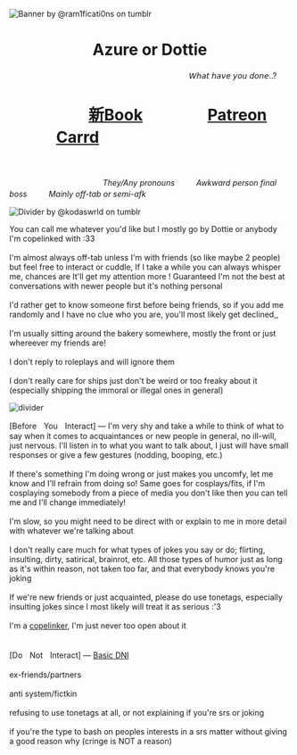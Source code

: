 ![Banner by @ram1ficati0ns on tumblr](https://64.media.tumblr.com/6dff46220886061b38ca4566e3db971b/03b07e8db0bb9e75-06/s2048x3072/fb75bed33236954359de0f68851c4d973fd9a119.pnj)
<h1 align="center"> Azure or Dottie </h1>
ㅤㅤㅤㅤㅤㅤㅤㅤㅤㅤㅤㅤㅤㅤㅤㅤㅤㅤㅤㅤㅤㅤㅤㅤㅤ𝘞𝘩𝘢𝘵 𝘩𝘢𝘷𝘦 𝘺𝘰𝘶 𝘥𝘰𝘯𝘦..?

 # ㅤㅤㅤㅤ‎ ‎ ㅤ[新Book](https://xindromee.atabook.org/) ㅤㅤㅤㅤ [Patreon](https://www.patreon.com/xindrome/about) ㅤㅤㅤㅤ [Carrd](https://xindrome.carrd.co/)

 ㅤㅤㅤㅤㅤㅤ ㅤㅤㅤㅤㅤㅤㅤㅤ ㅤㅤㅤㅤㅤ ㅤㅤㅤㅤㅤㅤ ㅤ![<img alt="Static Badge" src="https://img.shields.io/badge/Sacrifices-1-6a5acd">](https://komarev.com/ghpvc/?username=xindromee&color=6a5acd&label=Sacrifices&abbreviated=true)

ㅤㅤㅤㅤㅤㅤㅤㅤㅤㅤㅤㅤㅤ*They/Any pronounsㅤㅤㅤAwkward person final bossㅤㅤㅤMainly off-tab or semi-afk*

![Divider by @kodaswrld on tumblr](https://64.media.tumblr.com/3fccfe78f117bd3003dd6d8f636579b3/61ee3e7589f11682-27/s2048x3072/08757d4e4538270f052c5262dcd089a7efe90a1b.pnj)

You can call me whatever you'd like but I mostly go by Dottie or anybody I'm copelinked with :33 </br> <br/> I'm almost always off-tab unless I'm with friends (so like maybe 2 people) but feel free to interact or cuddle, If I take a while you can always whisper me, chances are It'll get my attention more ! Guaranteed I'm not the best at conversations with newer people but it's nothing personal <br/> <br/> I'd rather get to know someone first before being friends, so if you add me randomly and I have no clue who you are, you'll most likely get declined,, <br/></br> I'm usually sitting around the bakery somewhere, mostly the front or just whereever my friends are! <br/></br> I don't reply to roleplays and will ignore them <br/></br> I don't really care for ships just don't be weird or too freaky about it (especially shipping the immoral or illegal ones in general)

![divider](https://64.media.tumblr.com/0a249cd14d5f4b3eb146ecf974d961d7/4b9620392240b4dc-f2/s2048x3072/746272046b6df428d8740237de2b4316e9c993dd.pnj)

[BeforeㅤYouㅤInteract] — I'm very shy and take a while to think of what to say when it comes to acquaintances or new people in general, no ill-will, just nervous. I'll listen in to what you want to talk about, I just will have small responses or give a few gestures (nodding, booping, etc.) </br> </br> If there's something I'm doing wrong or just makes you uncomfy, let me know and I'll refrain from doing so! Same goes for cosplays/fits, if I'm cosplaying somebody from a piece of media you don't like then you can tell me and I'll change immediately! </br></br> I'm slow, so you might need to be direct with or explain to me in more detail with whatever we're talking about </br> </br> I don't really care much for what types of jokes you say or do; flirting, insulting, dirty, satirical, brainrot, etc. All those types of humor just as long as it's within reason, not taken too far, and that everybody knows you're joking </br> </br> If we're new friends or just acquainted, please do use tonetags, especially insulting jokes since I most likely will treat it as serious :'3 </br> </br> I'm a [copelinker](https://rentry.co/xindrome), I'm just never too open about it </br></br></br>[DoㅤNotㅤInteract] — [Basic DNI](https://basic-dni.crd.co/) </br></br> ex-friends/partners </br></br> anti system/fictkin </br></br> refusing to use tonetags at all, or not explaining if you're srs or joking </br></br> if you're the type to bash on peoples interests in a srs matter without giving a good reason why (cringe is NOT a reason)
